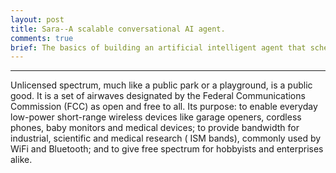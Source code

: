 ```yaml
---
layout: post
title: Sara--A scalable conversational AI agent.
comments: true
brief: The basics of building an artificial intelligent agent that schedules calendar invites over email.
---
```


-----

Unlicensed spectrum, much like a public park or a playground, is a public good.
It is a set of airwaves designated by the Federal Communications Commission (FCC)
as open and free to all. Its purpose: to enable everyday low-power short-range
wireless devices like garage openers, cordless phones, baby monitors and medical
devices; to provide bandwidth for industrial, scientific and medical research (
ISM bands), commonly used by WiFi and Bluetooth; and to give free spectrum for
hobbyists and enterprises alike.
